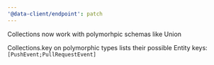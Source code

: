 ```yaml
---
'@data-client/endpoint': patch
---
```


Collections now work with polymorhpic schemas like Union

Collections.key on polymorphic types lists their possible Entity keys: `[PushEvent;PullRequestEvent]`